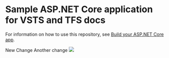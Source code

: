 # Sample ASP.NET Core application for VSTS and TFS docs

For information on how to use this repository, see [Build your ASP.NET Core app](https://docs.microsoft.com/en-us/vsts/build-release/apps/aspnet/build-aspnet-core).

New Change
Another change
[<img src="https://interwebit.visualstudio.com/_apis/public/build/definitions/a240d3a8-ffa6-4b47-b498-354aeaa18ebf/15/badge"/>](https://interwebit.visualstudio.com/MyFirstProject/_build/index?definitionId={id})

